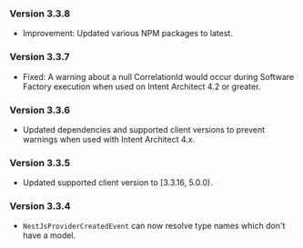 ### Version 3.3.8

- Improvement: Updated various NPM packages to latest.

### Version 3.3.7

- Fixed: A warning about a null CorrelationId would occur during Software Factory execution when used on Intent Architect 4.2 or greater.

### Version 3.3.6

- Updated dependencies and supported client versions to prevent warnings when used with Intent Architect 4.x.

### Version 3.3.5

- Updated supported client version to [3.3.16, 5.0.0).

### Version 3.3.4

- `NestJsProviderCreatedEvent` can now resolve type names which don't have a model.
